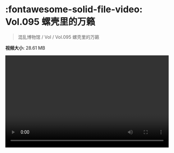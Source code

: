 # :fontawesome-solid-file-video: Vol.095 螺壳里的万籁

> 混乱博物馆 / Vol / Vol.095 螺壳里的万籁

**视频大小**: 28.61 MB

<video id="V-b4599a01e393a675da5ccc20af2c2ebe" width="512" height="288" preload="none" playsinline webkit-playsinline></video>